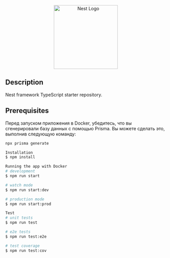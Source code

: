 <p align="center">
  <a href="http://nestjs.com/" target="blank"><img src="https://nestjs.com/img/logo-small.svg" width="200" alt="Nest Logo" /></a>
</p>

## Description

Nest framework TypeScript starter repository.

## Prerequisites

Перед запуском приложения в Docker, убедитесь, что вы сгенерировали базу данных с помощью Prisma. Вы можете сделать это, выполнив следующую команду:

```bash
npx prisma generate

Installation
$ npm install

Running the app with Docker
# development
$ npm run start

# watch mode
$ npm run start:dev

# production mode
$ npm run start:prod

Test
# unit tests
$ npm run test

# e2e tests
$ npm run test:e2e

# test coverage
$ npm run test:cov